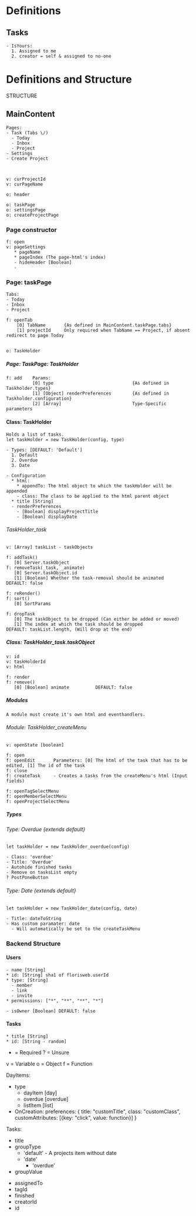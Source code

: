 
<h1>Definitions</h1>

<h2>Tasks</h2>
  
    - IsYours: 
      1. Assigned to me
      2. creator = self & assigned to no-one





<h1>Definitions and Structure</h1>







STRUCTURE

<h2>MainContent</h2>
    
    Pages:
    - Task (Tabs \/)
      - Today
      - Inbox
      - Project
    - Settings
    - Create Project

    

    v: curProjectId
    v: curPageName

    o: header

    o: taskPage
    o: settingsPage
    o: createProjectPage


<h3>Page constructor</h3>

    f: open
    v: pageSettings
       * pageName
       * pageIndex (The page-html's index)
       - hideHeader [Boolean]
       - 



<h3>Page: taskPage</h3>
    
    Tabs:
    - Today
    - Inbox
    - Project

    f: openTab
        [0] TabName       {As defined in MainContent.taskPage.tabs}
        [1] projectId     Only required when TabName == Project, if absent redirect to page Today


    o: TaskHolder

<h5>Page: TaskPage: TaskHolder</h5>

    f: add    Params: 
              [0] type                              {As defined in Taskholder.types} 
              [1] [Object] renderPreferences        {As defined in Taskholder.configuration} 
              [2] [Array]                           Type-Specific parameters











<h4>Class: TaskHolder</h4>

    Holds a list of tasks.
    let taskHolder = new TaskHolder(config, type)

    - Types: [DEFAULT: 'Default']
      1. Default 
      2. Overdue
      3. Date

    - Configuration
      * html:
        * appendTo: The html object to which the taskHolder will be appended
        - class: The class to be applied to the html parent object
      * title [String]
      - renderPreferences
        - [Boolean] displayProjectTitle
        - [Boolean] displayDate


<h6>TaskHolder_task</h6>
  
    v: [Array] taskList - taskObjects

    f: addTask()
       [0] Server.taskObject
    f: removeTask(_task, _animate)
       [0] Server.taskObject.id
       [1] [Boolean] Whether the task-removal should be animated        DEFAULT: false

    f: reRender()
    f: sort()
       [0] SortParams

    f: dropTask
       [0] The taskObject to be dropped (Can either be added or moved)
       [1] The index at which the task should be dropped                DEFAULT: taskList.length, (Will drop at the end)


<h5>Class: TaskHolder_task.taskObject</h5>

    v: id
    v: taskHolderId
    v: html

    f: render
    f: remove()
       [0] [Boolean] animate          DEFAULT: false








<h5>Modules</h5>
 
    A module must create it's own html and eventhandlers.


<h6>Module: TaskHolder_createMenu</h6>
  
    v: openState [boolean]

    f: open
    f: openEdit       Parameters: [0] The html of the task that has to be edited, [1] The id of the task
    f: close
    f: createTask     - Creates a tasks from the createMenu's html (Input fields)
   
    f: openTagSelectMenu
    f: openMemberSelectMenu
    f: openProjectSelectMenu




<h5>Types</h5>

<h6>Type: Overdue {extends default}</h6>
    
    let taskHolder = new TaskHolder_overdue(config)

    - Class: 'overdue'
    - Title: 'Overdue'
    - Autohide finished tasks
    - Remove on tasksList empty
    ? PostPoneButton




<h6>Type: Date {extends default}</h6>

    let taskHolder = new TaskHolder_date(config, date)
    
    - Title: dateToString
    - Has custom paramater: date
      - Will automatically be set to the createTaskMenu








<h3>Backend Structure</h3>

<h4>Users</h4>
  
    - name [String]
    * id: [String] sha1 of florisweb.userId
    * type: [String]
      - member
      - link
      - invite
    * permissions: ["*", "**", "**", "*"]

    - isOwner [Boolean] DEFAULT: false



<h4>Tasks</h4>
  
    * title [String]
    * id: [String - random]
    
   











* = Required
? = Unsure

v = Variable
o = Object
f = Function







DayItems:
- type
	- dayItem 		[day]
	- overdue 		[overdue]
	- listItem 		[list]
- OnCreation:
	preferences: {
		title: "customTitle",
		class: "customClass",
		customAttributes: [{key: "click", value: function}]
	}




Tasks:
* title
* groupType
	- 'default' 	- A projects item without date
	- 'date'
		- 'overdue'
* groupValue


- assignedTo
- tagId
- finished
- creatorId
- id




